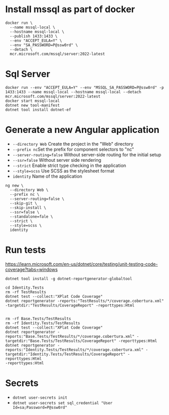 # Install mssql as part of docker

```
docker run \
  --name mssql-local \
  --hostname mssql-local \
  --publish 1433:1433 \
  --env "ACCEPT_EULA=Y" \
  --env "SA_PASSWORD=P@ssw0rd" \
  --detach \
  mcr.microsoft.com/mssql/server:2022-latest
```

# Sql Server

```
docker run --env "ACCEPT_EULA=Y" --env "MSSQL_SA_PASSWORD=P@ssw0rd" -p 1433:1433 --name mssql-local --hostname mssql-local --detach mcr.microsoft.com/mssql/server:2022-latest
docker start mssql-local
dotnet new tool-manifest
dotnet tool install dotnet-ef
```

# Generate a new Angular application

- `--directory Web` Create the project in the "Web" directory
- `--prefix nc`Set the prefix for component selectors to "nc"
- `--server-routing=false` Without server-side routing for the initial setup
- `--ssr=false` Without server side rendering
- `--strict` Enable strict type checking in the application
- `--style=scss` Use SCSS as the stylesheet format
- `identity` Name of the application

```
ng new \
  --directory Web \
  --prefix nc \
  --server-routing=false \
  --skip-git \
  --skip-install \
  --ssr=false \
  --standalone=fale \
  --strict \
  --style=scss \
  identity
```

# Run tests

https://learn.microsoft.com/en-us/dotnet/core/testing/unit-testing-code-coverage?tabs=windows

`dotnet tool install -g dotnet-reportgenerator-globaltool`

```
cd Identity.Tests
rm -rf TestResults
dotnet test --collect:"XPlat Code Coverage"
dotnet reportgenerator -reports:"TestResults/*/coverage.cobertura.xml" -targetdir:"TestResults/CoverageReport" -reporttypes:Html


rm -rf Base.Tests/TestResults
rm -rf Identity.Tests/TestResults
dotnet test --collect:"XPlat Code Coverage"
dotnet reportgenerator -reports:"Base.Tests/TestResults/*/coverage.cobertura.xml" -targetdir:"Base.Tests/TestResults/CoverageReport" -reporttypes:Html
dotnet reportgenerator -reports:"Identity.Tests/TestResults/*/coverage.cobertura.xml" -targetdir:"Identity.Tests/TestResults/CoverageReport" -reporttypes:Html
-reporttypes:Html
```

# Secrets

- `dotnet user-secrets init`
- `dotnet user-secrets set sql_credential "User Id=sa;Password=P@ssw0rd"`
